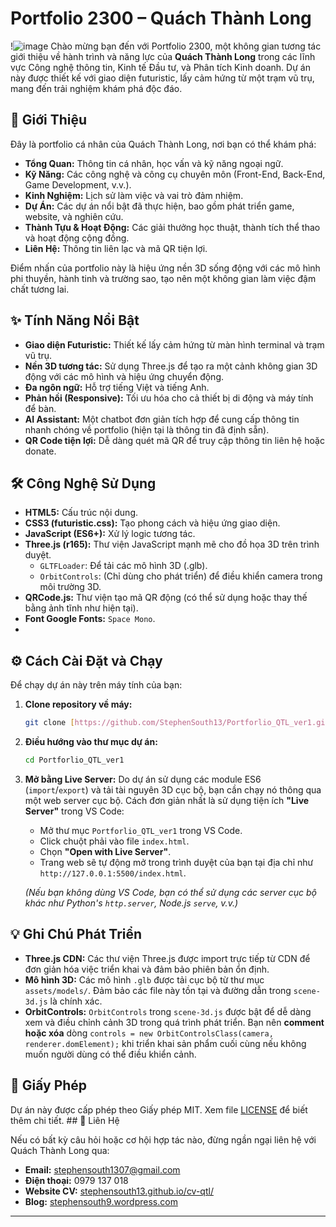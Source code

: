 # Portfolio 2300 – Quách Thành Long

!![image](https://github.com/user-attachments/assets/e87d4b2e-9755-4a11-8b71-3f43898b7892)
Chào mừng bạn đến với Portfolio 2300, một không gian tương tác giới thiệu về hành trình và năng lực của **Quách Thành Long** trong các lĩnh vực Công nghệ thông tin, Kinh tế Đầu tư, và Phân tích Kinh doanh. Dự án này được thiết kế với giao diện futuristic, lấy cảm hứng từ một trạm vũ trụ, mang đến trải nghiệm khám phá độc đáo.

## 🚀 Giới Thiệu

Đây là portfolio cá nhân của Quách Thành Long, nơi bạn có thể khám phá:
* **Tổng Quan:** Thông tin cá nhân, học vấn và kỹ năng ngoại ngữ.
* **Kỹ Năng:** Các công nghệ và công cụ chuyên môn (Front-End, Back-End, Game Development, v.v.).
* **Kinh Nghiệm:** Lịch sử làm việc và vai trò đảm nhiệm.
* **Dự Án:** Các dự án nổi bật đã thực hiện, bao gồm phát triển game, website, và nghiên cứu.
* **Thành Tựu & Hoạt Động:** Các giải thưởng học thuật, thành tích thể thao và hoạt động cộng đồng.
* **Liên Hệ:** Thông tin liên lạc và mã QR tiện lợi.

Điểm nhấn của portfolio này là hiệu ứng nền 3D sống động với các mô hình phi thuyền, hành tinh và trường sao, tạo nên một không gian làm việc đậm chất tương lai.

## ✨ Tính Năng Nổi Bật

* **Giao diện Futuristic:** Thiết kế lấy cảm hứng từ màn hình terminal và trạm vũ trụ.
* **Nền 3D tương tác:** Sử dụng Three.js để tạo ra một cảnh không gian 3D động với các mô hình và hiệu ứng chuyển động.
* **Đa ngôn ngữ:** Hỗ trợ tiếng Việt và tiếng Anh.
* **Phản hồi (Responsive):** Tối ưu hóa cho cả thiết bị di động và máy tính để bàn.
* **AI Assistant:** Một chatbot đơn giản tích hợp để cung cấp thông tin nhanh chóng về portfolio (hiện tại là thông tin đã định sẵn).
* **QR Code tiện lợi:** Dễ dàng quét mã QR để truy cập thông tin liên hệ hoặc donate.

## 🛠️ Công Nghệ Sử Dụng

* **HTML5:** Cấu trúc nội dung.
* **CSS3 (futuristic.css):** Tạo phong cách và hiệu ứng giao diện.
* **JavaScript (ES6+):** Xử lý logic tương tác.
* **Three.js (r165):** Thư viện JavaScript mạnh mẽ cho đồ họa 3D trên trình duyệt.
    * `GLTFLoader`: Để tải các mô hình 3D (.glb).
    * `OrbitControls`: (Chỉ dùng cho phát triển) để điều khiển camera trong môi trường 3D.
* **QRCode.js:** Thư viện tạo mã QR động (có thể sử dụng hoặc thay thế bằng ảnh tĩnh như hiện tại).
* **Font Google Fonts:** `Space Mono`.
* 
## ⚙️ Cách Cài Đặt và Chạy

Để chạy dự án này trên máy tính của bạn:

1.  **Clone repository về máy:**
    ```bash
    git clone [https://github.com/StephenSouth13/Portforlio_QTL_ver1.git](https://github.com/StephenSouth13/Portforlio_QTL_ver1.git)
    ```
2.  **Điều hướng vào thư mục dự án:**
    ```bash
    cd Portforlio_QTL_ver1
    ```
3.  **Mở bằng Live Server:**
    Do dự án sử dụng các module ES6 (`import`/`export`) và tải tài nguyên 3D cục bộ, bạn cần chạy nó thông qua một web server cục bộ. Cách đơn giản nhất là sử dụng tiện ích **"Live Server"** trong VS Code:
    * Mở thư mục `Portforlio_QTL_ver1` trong VS Code.
    * Click chuột phải vào file `index.html`.
    * Chọn **"Open with Live Server"**.
    * Trang web sẽ tự động mở trong trình duyệt của bạn tại địa chỉ như `http://127.0.0.1:5500/index.html`.

    *(Nếu bạn không dùng VS Code, bạn có thể sử dụng các server cục bộ khác như Python's `http.server`, Node.js `serve`, v.v.)*

## 💡 Ghi Chú Phát Triển

* **Three.js CDN:** Các thư viện Three.js được import trực tiếp từ CDN để đơn giản hóa việc triển khai và đảm bảo phiên bản ổn định.
* **Mô hình 3D:** Các mô hình `.glb` được tải cục bộ từ thư mục `assets/models/`. Đảm bảo các file này tồn tại và đường dẫn trong `scene-3d.js` là chính xác.
* **OrbitControls:** `OrbitControls` trong `scene-3d.js` được bật để dễ dàng xem và điều chỉnh cảnh 3D trong quá trình phát triển. Bạn nên **comment hoặc xóa** dòng `controls = new OrbitControlsClass(camera, renderer.domElement);` khi triển khai sản phẩm cuối cùng nếu không muốn người dùng có thể điều khiển cảnh.

## 📄 Giấy Phép

Dự án này được cấp phép theo Giấy phép MIT. Xem file [LICENSE](LICENSE) để biết thêm chi tiết. ## 📧 Liên Hệ

Nếu có bất kỳ câu hỏi hoặc cơ hội hợp tác nào, đừng ngần ngại liên hệ với Quách Thành Long qua:
* **Email:** stephensouth1307@gmail.com
* **Điện thoại:** 0979 137 018
* **Website CV:** [stephensouth13.github.io/cv-qtl/](https://stephensouth13.github.io/cv-qtl/)
* **Blog:** [stephensouth9.wordpress.com](https://stephensouth9.wordpress.com)

---
